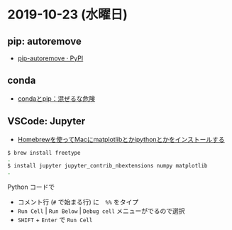 # 2019-10-23 (水曜日)

## pip: autoremove

- [pip-autoremove · PyPI](https://pypi.org/project/pip-autoremove/)

## conda

- [condaとpip：混ぜるな危険](http://onoz000.hatenablog.com/entry/2018/02/11/142347)

## VSCode: Jupyter

- [Homebrewを使ってMacにmatplotlibとかipythonとかをインストールする](http://hiho-developer.hatenablog.com/entry/20131221/1387630390)

~~~zsh
$ brew install freetype
.
$ install jupyter jupyter_contrib_nbextensions numpy matplotlib
.
~~~

Python コードで

- コメント行 (`#` で始まる行) に　`%%` をタイプ
- `Run Cell` | `Run Below` | `Debug cell` メニューがでるので選択
- `SHIFT` + `Enter` で `Run Cell`
